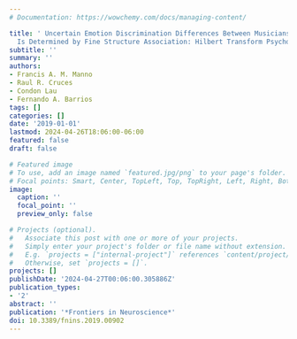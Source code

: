 ```yaml
---
# Documentation: https://wowchemy.com/docs/managing-content/

title: ' Uncertain Emotion Discrimination Differences Between Musicians and Non-musicians
  Is Determined by Fine Structure Association: Hilbert Transform Psychophysics '
subtitle: ''
summary: ''
authors:
- Francis A. M. Manno
- Raul R. Cruces
- Condon Lau
- Fernando A. Barrios
tags: []
categories: []
date: '2019-01-01'
lastmod: 2024-04-26T18:06:00-06:00
featured: false
draft: false

# Featured image
# To use, add an image named `featured.jpg/png` to your page's folder.
# Focal points: Smart, Center, TopLeft, Top, TopRight, Left, Right, BottomLeft, Bottom, BottomRight.
image:
  caption: ''
  focal_point: ''
  preview_only: false

# Projects (optional).
#   Associate this post with one or more of your projects.
#   Simply enter your project's folder or file name without extension.
#   E.g. `projects = ["internal-project"]` references `content/project/deep-learning/index.md`.
#   Otherwise, set `projects = []`.
projects: []
publishDate: '2024-04-27T00:06:00.305886Z'
publication_types:
- '2'
abstract: ''
publication: '*Frontiers in Neuroscience*'
doi: 10.3389/fnins.2019.00902
---
```

